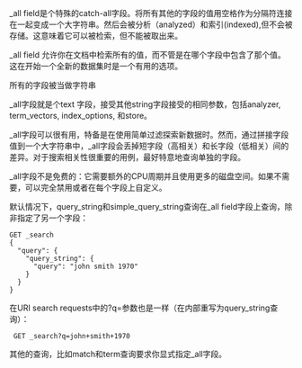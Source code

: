 
_all field是个特殊的catch-all字段。将所有其他的字段的值用空格作为分隔符连接在一起变成一个大字符串。然后会被分析（analyzed）和索引(indexed),但不会被存储。这意味着它可以被检索，但不能被取出来。

_all field 允许你在文档中检索所有的值，而不管是在哪个字段中包含了那个值。这在开始一个全新的数据集时是一个有用的选项。

所有的字段被当做字符串

_all字段就是个text 字段，接受其他string字段接受的相同参数，包括analyzer, term_vectors, index_options, 和store。

_all字段可以很有用，特备是在使用简单过滤探索新数据时。然而，通过拼接字段值到一个大字符串中，_all字段会丢掉短字段（高相关）和长字段（低相关）间的差异。对于搜索相关性很重要的用例，最好特意地查询单独的字段。

_all字段不是免费的：它需要额外的CPU周期并且使用更多的磁盘空间。如果不需要，可以完全禁用或者在每个字段上自定义。

默认情况下，query_string和simple_query_string查询在_all field字段上查询，除非指定了另一个字段：

    GET _search
    {
      "query": {
        "query_string": {
          "query": "john smith 1970"
        }
      }
    }

 在URI search requests中的?q=参数也是一样（在内部重写为query_string查询）：
 
     GET _search?q=john+smith+1970

其他的查询，比如match和term查询要求你显式指定_all字段。

